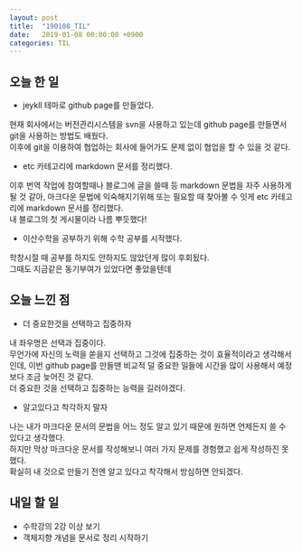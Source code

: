 ```yaml
---
layout: post
title:  "190108_TIL"
date:   2019-01-08 00:00:00 +0900
categories: TIL
---
```


## 오늘 한 일

* jeykll 테마로 github page를 만들었다.

현재 회사에서는 버전관리시스템을 svn을 사용하고 있는데 github page를 만들면서 git을 사용하는 방법도 배웠다.  
이후에 git을 이용하여 협업하는 회사에 들어가도 문제 없이 협업을 할 수 있을 것 같다.


* etc 카테고리에 markdown 문서를 정리했다.

이후 번역 작업에 참여할때나 블로그에 글을 쓸때 등 markdown 문법을 자주 사용하게 될 것 같아, 마크다운 문법에 익숙해지기위해 또는 필요할 때 찾아볼 수 잇게 etc 카테고리에 markdown 문서를 정리했다.  
내 블로그의 첫 게시물이라 나름 뿌듯했다!


* 이산수학을 공부하기 위해 수학 공부를 시작했다.

학창시절 때 공부를 하지도 안하지도 않았던게 많이 후회됬다.  
그때도 지금같은 동기부여가 있었다면 좋았을텐데


## 오늘 느낀 점

* 더 중요한것을 선택하고 집중하자

내 좌우명은 선택과 집중이다.  
무언가에 자신의 노력을 쏟을지 선택하고 그것에 집중하는 것이 효율적이라고 생각해서인데, 이번 github page를 만들땐 비교적 덜 중요한 일들에 시간을 많이 사용해서 예정보다 조금 늦어진 것 같다.  
더 중요한 것을 선택하고 집중하는 능력을 길러야겠다.


* 알고있다고 착각하지 말자

나는 내가 마크다운 문서의 문법을 어느 정도 알고 있기 때문에 원하면 언제든지 쓸 수 있다고 생각했다.  
하지만 막상 마크다운 문서를 작성해보니 여러 가지 문제를 경험했고 쉽게 작성하진 못했다.  
확실히 내 것으로 만들기 전엔 알고 있다고 착각해서 방심하면 안되겠다.


## 내일 할 일

* 수학강의 2강 이상 보기
* 객체지향 개념을 문서로 정리 시작하기
